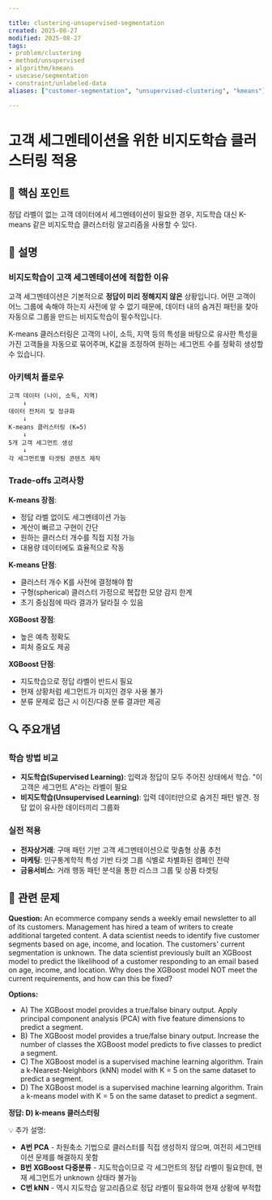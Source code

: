 ```yaml
---

title: clustering-unsupervised-segmentation
created: 2025-08-27
modified: 2025-08-27
tags:
- problem/clustering
- method/unsupervised
- algorithm/kmeans
- usecase/segmentation
- constraint/unlabeled-data
aliases: ["customer-segmentation", "unsupervised-clustering", "kmeans"]

---
```


# 고객 세그멘테이션을 위한 비지도학습 클러스터링 적용

## 🎯 핵심 포인트

정답 라벨이 없는 고객 데이터에서 세그멘테이션이 필요한 경우, 지도학습 대신 K-means 같은 비지도학습 클러스터링 알고리즘을 사용할 수 있다.

## 📝 설명

### 비지도학습이 고객 세그멘테이션에 적합한 이유

고객 세그멘테이션은 기본적으로 **정답이 미리 정해지지 않은** 상황입니다. 어떤 고객이 어느 그룹에 속해야 하는지 사전에 알 수 없기 때문에, 데이터 내의 숨겨진 패턴을 찾아 자동으로 그룹을 만드는 비지도학습이 필수적입니다.

K-means 클러스터링은 고객의 나이, 소득, 지역 등의 특성을 바탕으로 유사한 특성을 가진 고객들을 자동으로 묶어주며, K값을 조정하여 원하는 세그먼트 수를 정확히 생성할 수 있습니다.

### 아키텍처 플로우

```
고객 데이터 (나이, 소득, 지역)
    ↓
데이터 전처리 및 정규화
    ↓
K-means 클러스터링 (K=5)
    ↓
5개 고객 세그먼트 생성
    ↓
각 세그먼트별 타겟팅 콘텐츠 제작
```

### Trade-offs 고려사항

**K-means 장점**:
- 정답 라벨 없이도 세그멘테이션 가능
- 계산이 빠르고 구현이 간단
- 원하는 클러스터 개수를 직접 지정 가능
- 대용량 데이터에도 효율적으로 작동

**K-means 단점**:
- 클러스터 개수 K를 사전에 결정해야 함
- 구형(spherical) 클러스터 가정으로 복잡한 모양 감지 한계
- 초기 중심점에 따라 결과가 달라질 수 있음

**XGBoost 장점**:
- 높은 예측 정확도
- 피처 중요도 제공

**XGBoost 단점**:
- 지도학습으로 정답 라벨이 반드시 필요
- 현재 상황처럼 세그먼트가 미지인 경우 사용 불가
- 분류 문제로 접근 시 이진/다중 분류 결과만 제공

## 🔍 주요개념

### 학습 방법 비교

- **지도학습(Supervised Learning)**: 입력과 정답이 모두 주어진 상태에서 학습. "이 고객은 세그먼트 A"라는 라벨이 필요
- **비지도학습(Unsupervised Learning)**: 입력 데이터만으로 숨겨진 패턴 발견. 정답 없이 유사한 데이터끼리 그룹화

### 실전 적용

- **전자상거래**: 구매 패턴 기반 고객 세그멘테이션으로 맞춤형 상품 추천
- **마케팅**: 인구통계학적 특성 기반 타겟 그룹 식별로 차별화된 캠페인 전략
- **금융서비스**: 거래 행동 패턴 분석을 통한 리스크 그룹 및 상품 타겟팅

## 📝 관련 문제

**Question:** An ecommerce company sends a weekly email newsletter to all of its customers. Management has hired a team of writers to create additional targeted content. A data scientist needs to identify five customer segments based on age, income, and location. The customers' current segmentation is unknown. The data scientist previously built an XGBoost model to predict the likelihood of a customer responding to an email based on age, income, and location. Why does the XGBoost model NOT meet the current requirements, and how can this be fixed?

**Options:**

- A) The XGBoost model provides a true/false binary output. Apply principal component analysis (PCA) with five feature dimensions to predict a segment.
- B) The XGBoost model provides a true/false binary output. Increase the number of classes the XGBoost model predicts to five classes to predict a segment.
- C) The XGBoost model is a supervised machine learning algorithm. Train a k-Nearest-Neighbors (kNN) model with K = 5 on the same dataset to predict a segment.
- D) The XGBoost model is a supervised machine learning algorithm. Train a k-means model with K = 5 on the same dataset to predict a segment.

**정답: D) k-means 클러스터링**

💡 추가 설명:

- **A번 PCA** - 차원축소 기법으로 클러스터를 직접 생성하지 않으며, 여전히 세그먼테이션 문제를 해결하지 못함
- **B번 XGBoost 다중분류** - 지도학습이므로 각 세그먼트의 정답 라벨이 필요한데, 현재 세그먼트가 unknown 상태라 불가능
- **C번 kNN** - 역시 지도학습 알고리즘으로 정답 라벨이 필요하여 현재 상황에 부적합